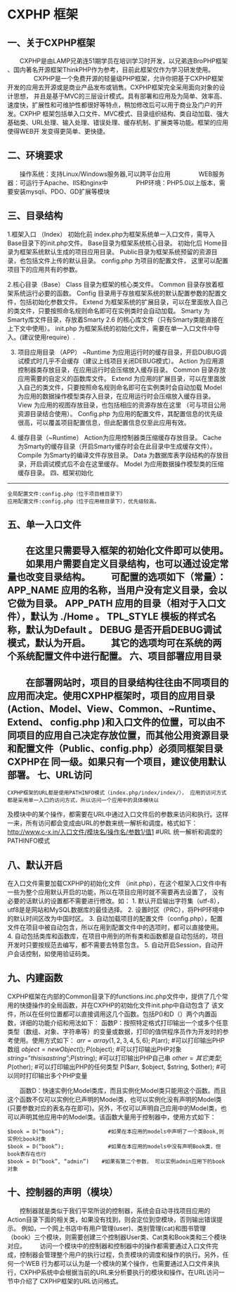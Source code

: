 CXPHP 框架
=============


一、关于CXPHP框架
----------------
　　CXPHP是由LAMP兄弟连51期学员在培训学习时开发，以兄弟连BroPHP框架 、国内著名开源框架ThinkPHP作为参考，目前此框架仅作为学习研发使用。
　　
　　CXPHP是一个免费开源的轻量级PHP框架，允许你把基于CXPHP框架开发的应用去开源或是商业产品发布或销售。CXPHP框架完全采用面向对象的设计思想，
并且是基于MVC的三层设计模式。具有部署和应用及为简单、效率高、速度快，扩展性和可维护性都很好等特点，稍加修改后可以用于商业及门户的开发。CXPHP
框架包括单入口文件、MVC模式、目录组织结构、类自动加载、强大基础类、URL处理、输入处理、错误处理、缓存机制、扩展类等功能。框架的应用使得WEB开
发变得更简单、更快捷。

二、环境要求
----------------
　　操作系统：支持Linux/Windows服务器,可以跨平台应用
　　
　　WEB服务器：可运行于Apache、IIS和nginx中
　　
　　PHP环境：PHP5.0以上版本，需要安装mysqli、PDO、GD扩展等模块

三、目录结构
----------------
1.框架入口 （Index）
    初始化前
        index.php为框架系统单一入口文件，需导入Base目录下的init.php文件。
        Base目录为框架系统核心目录。
    初始化后
        Home目录为框架系统默认生成的项目应用目录。
        Public目录为框架系统预留的资源目录，也包括文件上传的默认目录。
        config.php 为项目的配置文件， 这里可以配置项目下的应用共有的参数。
        
2.核心目录（Base）
    Class 目录为框架的核心类文件。
    Common 目录存放着框架系统运行必要的函数。
    Config 目录用于存放框架系统的默认配置参数的配置文件，包括初始化参数文件。
    Extend 为框架系统的扩展目录，可以在里面放入自己的类文件，只要按照命名规则命名即可在实例类时会自动加载。
    Smarty 为Smarty库文件目录，存放着Smarty 2.6 的核心库文件（只有Smarty类能直接在上下文中使用）。
    init.php 为框架系统的初始化文件，需要在单一入口文件中导入。(建议使用require）.

3. 项目应用目录 （APP）
    ~Runtime 为应用运行时的缓存目录，开启DUBUG调试模式时几乎不会缓存（建议上线项目关闭DEBUG模式）。
    Action 为应用源控制器类存放目录，在应用运行时会压缩放入缓存目录。
    Common 目录存放应用需要的自定义的函数库文件。
    Extend 为应用的扩展目录，可以在里面放入自己的类文件，只要按照命名规则命名即可在实例类时会自动加载
    Model 为应用的数据操作模型类存入目录，在应用运行时会压缩放入缓存目录。
    View 为应用的视图存放目录，也包括相应的资源存放在这里 （可与项目公用资源目录结合使用）。
    Config.php 为应用的配置文件，其配置信息的优先级很高，可以覆盖项目配置信息，但此配置信息仅至此应用有效。

4. 缓存目录（~Runtime）
    Action为应用控制器类压缩缓存存放目录。
    Cache 为Smarty的缓存目录（开启Smarty缓存时会在此目录中生成缓存文件）。
    Compile 为Smarty的编译文件存放目录。
    Data 为数据库表字段结构的存放目录，开启调试模式后不会在这里缓存。
    Model 为应用数据操作模型类的压缩缓存目录。
四、框架初始化
----------------
    全局配置文件:config.php（位于项目根目录下）
    应用配置文件:config.php（位于应用根目录下），优先级较高。

五、单一入口文件
----------------
 
　　在这里只需要导入框架的初始化文件即可以使用。
　　如果用户需要自定义目录结构，也可以通过设定常量也改变目录结构。
　　可配置的选项如下（常量）：
        APP_NAME      应用的名称，当用户没有定义目录，会以它做为目录。
        APP_PATH      应用的目录（相对于入口文件），默认为 ./Home 。
        TPL_STYLE     模板的样式名称，默认为Default 。
        DEBUG         是否开启DEBUG调试模式，默认为开启。
　　其它的选项均可在系统的两个系统配置文件中进行配置。
六、项目部署应用目录
----------------
　　在部署网站时，项目的目录结构往往由不同项目的应用而决定。使用CXPHP框架时，项目的应用目录(Action、Model、View、Common、~Runtime、Extend、
config.php )和入口文件的位置，可以由不同项目的应用自己决定存放位置，而其他公用资源目录和配置文件（Public、config.php）必须同框架目录CXPHP在
同一级。如果只有一个项目，建议使用默认部署。
七、URL访问
----------------
    CXPHP框架的URL都是使用PATHINFO模式（index.php/index/index/）， 应用的访问方式都是采用单一入口的访问方式，所以访问一个应用中的具体模块以
及模块中的某个操作，都需要在URL中通过入口文件后的参数来访问和执行。这样一来，所有访问都会变成由URL的参数来统一解析和调度。格式如下：
    http://www.c-x.in/入口文件/模块名/操作名/参数1/值1 
    #URL 统一解析和调度的PATHINFO模式

八、默认开启
----------------
在入口文件需要加载CXPHP的初始化文件 （init.php），在这个框架入口文件中有一些为整个应用默认开启的功能，所以在项目应用时就不需要再去设置了，
没有必要的话默认的设置都不需要进行修改。如：
    1. 默认开启输出字符集（utf-8），utf8是是网站和MySQL数据库的最佳选择。 
    2. 设置时区（PRC），将PHP环境中的默认时间区改为中国时区。
    3. 自动加载项目的配置文件（config.php），配置文件在项目中被自动包含，所以在用到配置文件中的选项时，都可以直接使用。
    4. 自动包括类库和函数库，在项目中用到的所有类和函数都是自动包括的，项目开发时只要按规范去编写，都不需要去特意包含。
    5. 自动开启Session，自动开户会话控制，如使用验证码类。

九、内建函数
----------------
CXPHP框架在内部的Common目录下的functions.inc.php文件中，提供了几个常用的快捷操作的全局函数，并在CXPHP的初始化文件init.php中自动包含了
该文件，所以在任何位置都可以直接调用这几个函数。包括P()和D（）两个内置函数，详细的功能介绍和用法如下：
函数P：按照特定格式打印输出一个或多个任意类型（数组、对象、字符串等）的变量或数据，打印的值供程序员作为开发时的参考使用。使用方式如下：
    $arr=array(1,2,3,4,5,6);
    P($arr);                        #可以打印输出PHP数组
    $object=new Object();
    P($object);                     #可以打印输出PHP对象
    $string=”this is a string”;
    P($string);                      #可以打印输出PHP自己串
    $other=其它类型;
    P($other);                      #可以打印输出PHP的任何类型
    P($arr, $object, $string, $other);    #可以同时打印输出多个PHP变量

　　函数D：快速实例化Model类库，而且实例化Model类只能用这个函数。而且这个函数不仅可以实例化已声明的Model类，也可以实例化没有声明的Model类
    (只要参数对应的表名存在即可)。另外，不仅可以声明自己应用中的Model类，也可以声明其他应用中的Model类。该函数大量用于控制器中，使用方式如下：

    $book = D(“book”);              #如果在本应用的models中声明了一个类Book,则实例化book对象
    $book = D(“book”);              #如果在本应用的models中没有声明Book类，但book表存在也行
    $book = D(“book”, “admin”)    #如果有第二个参数， 可以实例admin应用下的book对象

十、控制器的声明（模块）
----------------
　　控制器就是类似于我们平常所说的控制器，系统会自动寻找项目应用的Action目录下面的相关类，如果没有找到，则会定位到空模块，否则输出错误提示。
例如，一个网上书店中有用户管理(user)、类别管理(cat)和图书管理（book）三个模块，则需要创建三个控制器User类、Cat类和Book类和三个模块对应。 
　　访问一个模块中的控制器和控制器中的操作都需要通过入口文件完成，控制器会管理整个用户的执行过程，负责模块的调度和操作的执行。另外，任何一个WEB
行为都可以认为是一个模块的某个操作，也需要通过入口文件来执行，CXPHP系统中会根据当前的URL来分析要执行的模块和操作。在URL访问一节中介绍了
CXPHP框架的URL访问格式。
